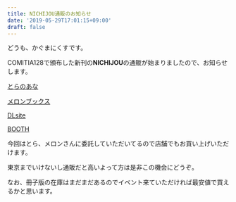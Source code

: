 ```yaml
---
title: NICHIJOU通販のお知らせ
date: '2019-05-29T17:01:15+09:00'
draft: false
---
```

どうも、かぐまにくすです。

COMITIA128で頒布した新刊の**NICHIJOU**の通販が始まりましたので、お知らせします。

[とらのあな](https://ec.toranoana.shop/tora/ec/item/040030731810/)

[メロンブックス](https://www.melonbooks.co.jp/detail/detail.php?product_id=511921)

[DLsite](https://www.dlsite.com/home/work/=/product_id/RJ251531.html)

[BOOTH](https://booth.pm/ja/items/1332181)

今回はとら、メロンさんに委託していただいてるので店舗でもお買い上げいただけます。

東京までいけないし通販だと高いよって方は是非この機会にどうぞ。

なお、冊子版の在庫はまだまだあるのでイベント来ていただければ最安値で買えるかと思います。
